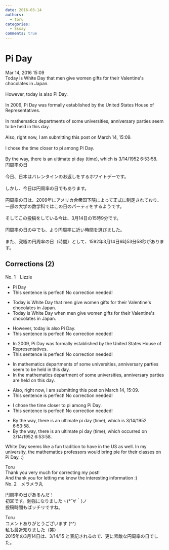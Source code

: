 ```yaml
---
date: 2016-03-14
authors:
  - toru
categories:
  - Essay
comments: true
---
```


# Pi Day
<div class="date">Mar 14, 2016 15:09</div>
<div id="post"><div id="body_show_ori">
Today is White Day that men give women gifts for their Valentine's chocolates in Japan.<br/><br/>However, today is also Pi Day.<br/><br/>In 2009, Pi Day was formally established by the United States House of Representatives.<br/><br/>In mathematics departments of some universities, anniversary parties seem to be held in this day.<br/><br/>Also, right now, I am submitting this post on March 14, 15:09.<br/><br/>I chose the time closer to pi among Pi Day.<br/><br/>By the way, there is an ultimate pi day (time), which is 3/14/1952 6:53:58.
</div></div>

<!-- more -->

<div id="post_ja"><div id="body_show_mo">
円周率の日<br/><br/>今日、日本はバレンタインのお返しをするホワイトデーです。<br/><br/>しかし、今日は円周率の日でもあります。<br/><br/>円周率の日は、2009年にアメリカ合衆国下院によって正式に制定されており、一部の大学の数学科ではこの日のパーティをするようです。<br/><br/>そしてこの投稿をしている今は、3月14日の15時9分です。<br/><br/>円周率の日の中でも、より円周率に近い時間を選びました。<br/><br/>また、究極の円周率の日（時間）として、1592年3月14日6時53分58秒があります。
</div></div>

## Corrections (2)
<div id="block"><div class="first_name"> No. 1　<span class="just_name">Lizzie</span></div><div id="block2">
<ul class="correction_field">
<li class="incorrect">Pi Day</li>
<li class="corrected perfect">This sentence is perfect! No correction needed!</li>
</ul>
<ul class="correction_field">
<li class="incorrect">Today is White Day that men give women gifts for their Valentine's chocolates in Japan.</li>
<li class="corrected correct">
Today is White Day <span class="f_blue">when</span> men give women gifts for their Valentine's chocolates in Japan.
</li>
</ul>
<ul class="correction_field">
<li class="incorrect">However, today is also Pi Day.</li>
<li class="corrected perfect">This sentence is perfect! No correction needed!</li>
</ul>
<ul class="correction_field">
<li class="incorrect">In 2009, Pi Day was formally established by the United States House of Representatives.</li>
<li class="corrected perfect">This sentence is perfect! No correction needed!</li>
</ul>
<ul class="correction_field">
<li class="incorrect">In mathematics departments of some universities, anniversary parties seem to be held in this day.</li>
<li class="corrected correct">
In <span class="f_blue">the</span> mathematics department of some universities, anniversary parties <span class="f_blue">are</span> held <span class="f_blue">on</span> this day.
</li>
</ul>
<ul class="correction_field">
<li class="incorrect">Also, right now, I am submitting this post on March 14, 15:09.</li>
<li class="corrected perfect">This sentence is perfect! No correction needed!</li>
</ul>
<ul class="correction_field">
<li class="incorrect">I chose the time closer to pi among Pi Day.</li>
<li class="corrected perfect">This sentence is perfect! No correction needed!</li>
</ul>
<ul class="correction_field">
<li class="incorrect">By the way, there is an ultimate pi day (time), which is 3/14/1952 6:53:58.</li>
<li class="corrected correct">
By the way, there is an ultimate pi day (time), which <span class="f_blue">occurred on</span> 3/14/1952 6:53:58.
</li>
</ul>
<p class="comment_small">
 White Day seems like a fun tradition to have in the US as well. In my university, the mathematics professors would bring pie for their classes on Pi Day. :)
</p>

</div><div class="name"><span class="just_name">Toru</span><br>
Thank you very much for correcting my post!<br/>And thank you for letting me know the interesting information :)
</div>
</div>
<div id="block"><div class="first_name"> No. 2　<span class="just_name">メラメラ丸</span></div><div id="block2">
<p class="comment_small">
 円周率の日があるんだ！
 <br/>
 初耳です。勉強になりましたヽ(*´∀｀)ノ
 <br/>
 投稿時間もばッチリですね。
</p>

</div><div class="name"><span class="just_name">Toru</span><br>
コメントありがとうございます (^^)<br/>私も最近知りました（笑）<br/>2015年の3月14日は、3/14/15 と表記されるので、更に素敵な円周率の日でした。
</div>
</div>
